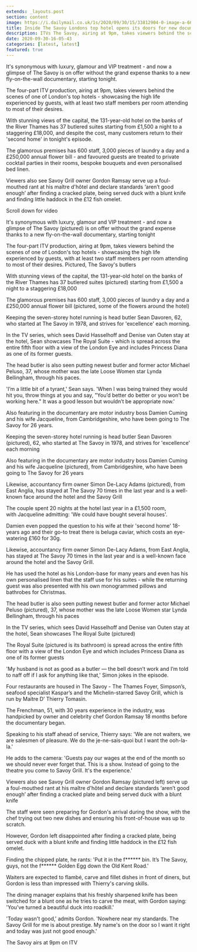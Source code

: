 ```yaml
---
extends: _layouts.post
section: content
image: https://i.dailymail.co.uk/1s/2020/09/30/15/33812904-0-image-a-66_1601474996643.jpg 
title: Inside The Savoy Londons top hotel opens its doors for new documentary 
description: ITVs The Savoy, airing at 9pm, takes viewers behind the scenes of one of Londons top hotels - showcasing the high life experienced by guests, with at least two staff members per room. 
date: 2020-09-30-16-05-43 
categories: [latest, latest] 
featured: true 
--- 
```

It's synonymous with luxury, glamour and VIP treatment - and now a glimpse of The Savoy is on offer without the grand expense thanks to a new fly-on-the-wall documentary, starting tonight.

The four-part ITV production, airing at 9pm, takes viewers behind the scenes of one of London's top hotels - showcasing the high life experienced by guests, with at least two staff members per room attending to most of their desires. 

With stunning views of the capital, the 131-year-old hotel on the banks of the River Thames has 37 butlered suites starting from £1,500 a night to a staggering £18,000, and despite the cost, many customers return to their 'second home' in tonight's episode.

The glamorous premises has 600 staff, 3,000 pieces of laundry a day and a £250,000 annual flower bill - and favoured guests are treated to private cocktail parties in their rooms, bespoke bouquets and even personalised bed linen.

Viewers also see Savoy Grill owner Gordon Ramsay serve up a foul-mouthed rant at his maître d'hôtel and declare standards ‘aren’t good enough’ after finding a cracked plate, being served duck with a blunt knife and finding little haddock in the £12 fish omelet.

Scroll down for video 

It's synonymous with luxury, glamour and VIP treatment - and now a glimpse of The Savoy (pictured) is on offer without the grand expense thanks to a new fly-on-the-wall documentary, starting tonight

The four-part ITV production, airing at 9pm, takes viewers behind the scenes of one of London's top hotels - showcasing the high life experienced by guests, with at least two staff members per room attending to most of their desires. Pictured, The Savoy's butlers

With stunning views of the capital, the 131-year-old hotel on the banks of the River Thames has 37 butlered suites (pictured) starting from £1,500 a night to a staggering £18,000

The glamorous premises has 600 staff, 3,000 pieces of laundry a day and a £250,000 annual flower bill (pictured, some of the flowers around the hotel)

Keeping the seven-storey hotel running is head butler Sean Davoren, 62, who started at The Savoy in 1978, and strives for 'excellence' each morning.

In the TV series, which sees David Hasselhoff and Denise van Outen stay at the hotel, Sean showcases The Royal Suite - which is spread across the entire fifth floor with a view of the London Eye and includes Princess Diana as one of its former guests.

The head butler is also seen putting newest butler and former actor Michael Peluso, 37, whose mother was the late Loose Women star Lynda Bellingham, through his paces.

'I’m a little bit of a tyrant,' Sean says. 'When I was being trained they would hit you, throw things at you and say, "You’d better do better or you won’t be working here." It was a good lesson but wouldn’t be appropriate now.'

Also featuring in the documentary are motor industry boss Damien Cuming and his wife Jacqueline, from Cambridgeshire, who have been going to The Savoy for 26 years.

Keeping the seven-storey hotel running is head butler Sean Davoren (pictured), 62, who started at The Savoy in 1978, and strives for 'excellence' each morning

Also featuring in the documentary are motor industry boss Damien Cuming and his wife Jacqueline (pictured), from Cambridgeshire, who have been going to The Savoy for 26 years

Likewise, accountancy firm owner Simon De-Lacy Adams (pictured), from East Anglia, has stayed at The Savoy 70 times in the last year and is a well-known face around the hotel and the Savoy Grill

The couple spent 20 nights at the hotel last year in a £1,500 room, with Jacqueline admitting: 'We could have bought several houses'.

Damien even popped the question to his wife at their 'second home' 18-years ago and their go-to treat there is beluga caviar, which costs an eye-watering £160 for 30g.  

Likewise, accountancy firm owner Simon De-Lacy Adams, from East Anglia, has stayed at The Savoy 70 times in the last year and is a well-known face around the hotel and the Savoy Grill. 

He has used the hotel as his London-base for many years and even has his own personalised linen that the staff use for his suites - while the returning guest was also presented with his own monogrammed pillows and bathrobes for Christmas. 

The head butler is also seen putting newest butler and former actor Michael Peluso (pictured), 37, whose mother was the late Loose Women star Lynda Bellingham, through his paces

In the TV series, which sees David Hasselhoff and Denise van Outen stay at the hotel, Sean showcases The Royal Suite (pictured)

The Royal Suite (pictured is its bathroom) is spread across the entire fifth floor with a view of the London Eye and which includes Princess Diana as one of its former guests

'My husband is not as good as a butler — the bell doesn’t work and I’m told to naff off if I ask for anything like that,' Simon jokes in the episode.

Four restaurants are housed in The Savoy - The Thames Foyer, Simpson’s, seafood specialist Kaspar’s and the Michelin-starred Savoy Grill, which is run by Maitre D’ Thierry Tomasin.

The Frenchman, 51, with 30 years experience in the industry, was handpicked by owner and celebrity chef Gordon Ramsay 18 months before the documentary began.

Speaking to his staff ahead of service, Thierry says: 'We are not waiters, we are salesmen of pleasure. We do the je-ne-sais-quoi but I want the ooh-la-la.'

He adds to the camera: 'Guests pay our wages at the end of the month so we should never ever forget that. This is a show. Instead of going to the theatre you come to Savoy Grill. It's the experience.' 

Viewers also see Savoy Grill owner Gordon Ramsay (pictured left) serve up a foul-mouthed rant at his maître d'hôtel and declare standards ‘aren’t good enough’ after finding a cracked plate and being served duck with a blunt knife

The staff were seen preparing for Gordon's arrival during the show, with the chef trying out two new dishes and ensuring his front-of-house was up to scratch.

However, Gordon left disappointed after finding a cracked plate, being served duck with a blunt knife and finding little haddock in the £12 fish omelet. 

Finding the chipped plate, he rants: 'Put it in the f****** bin. It’s The Savoy, guys, not the f****** Golden Egg down the Old Kent Road.'

Waiters are expected to flambé, carve and fillet dishes in front of diners, but Gordon is less than impressed with Thierry's carving skills. 

The dining manager explains that his freshly sharpened knife has been switched for a blunt one as he tries to carve the meat, with Gordon saying: 'You've turned a beautiful duck into roadkill.' 

'Today wasn't good,' admits Gordon. 'Nowhere near my standards. The Savoy Grill for me is about prestige. My name's on the door so I want it right and today was just not good enough.'

The Savoy airs at 9pm on ITV 

